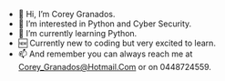 - 👋 Hi, I’m Corey Granados.
- 👀 I’m interested in Python and Cyber Security.
- 🌱 I’m currently learning Python.
- 🆕 Currently new to coding but very excited to learn.
- 📫 And remember you can always reach me at Corey_Granados@Hotmail.Com or on 0448724559.

<!---
corey-granados/corey-granados is a ✨ special ✨ repository because its `README.md5` (this file) appears on your GitHub profile.
You can click the Preview link to take a look at your changes.
--->

